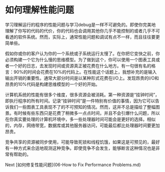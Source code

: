 # 如何理解性能问题

学习理解运行的程序的性能问题与学习debug是一样不可避免的。即使你完美地理解了你写的代码的代价，你的代码也会调用其他你几乎不能控制的或者几乎不可看透的软件系统。然而，实际上，通常性能问题和调试有点不一样，而且往往要更简单些。

假如你或你的客户认为你的一个系统或子系统运行太慢了。在你把它变快之前，你必须构建一个它为什么慢的思维模型。为了做到这个，你可以使用一个图表工具或者一个好的日志，去发现时间或资源真正被花费在什么地方。有一句很有名的格言：90%的时间会花费在10%的代码上。在性能这个话题上，我想补充的是输入输出开销的重要性。通常大部分时间是以某种形式花费在I/O上。发现昂贵的I/O和昂贵的10%代码是构建思维模型的一个好的开始。

计算机系统的性能有很多个维度，很多资源会被消耗。第一种资源是“挂钟时间”，即执行程序的所有时间。记录“挂钟时间”是一件特别有价值的事情，因为它可以告诉我们一些图表工具表现不了的不可预知的情况。然而，这并不总是描绘了整幅图景。有时候有些东西只是花费了稍微多一点点时间，并且不会引爆什么问题，所以在你真实要处理的计算机环境中，多一些处理器时间可能会是更好的选择。相似的，内存，网络带宽，数据库或其他服务器访问，可能最后都比处理器时间要更加昂贵。

竞争共享的资源被同步使用，可能导致死锁和线程饥饿，如果这是可预见的，最好有一种方式来合适地观测这种竞争。即使竞争不会发生，能够断言这种情况也是非常有帮助的。

Next [如何修复性能问题](06-How to Fix Performance Problems.md)
